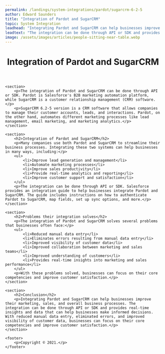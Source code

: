 ```yaml
---
permalink: /landings/system-integrations/pardot/sugarcrm-6-2-5
author: Edward Saunders
title: "Integration of Pardot and SugarCRM"
topic: System Integration
leadhead: "Integrating Pardot and SugarCRM can help businesses improve their marketing, sales, and overall business processes"
leadtext: "The integration can be done through API or SDK and provides real-time insights and data that can help businesses make informed decisions. With reduced manual data entry, eliminated errors, and improved visibility of customer data, businesses can focus on their core competencies and improve customer satisfaction."
image: /assets/images/articles/people-sitting-near-table.webp
---
```

<div class="arttext">	<header>
		<h1>Integration of Pardot and SugarCRM</h1>
	</header>

	<section>
		<p>The integration of Pardot and SugarCRM can be done through API or SDK. Pardot is Salesforce's B2B marketing automation platform, while SugarCRM is a customer relationship management (CRM) software.</p>
		<p>SugarCRM 6.2-5 version is a CRM software that allows companies to manage their customer accounts, leads, and interactions. Pardot, on the other hand, automates different marketing processes like lead management, email marketing, and marketing analytics.</p>
	</section>

	<section>
		<h2>Integration of Pardot and SugarCRM</h2>
		<p>Many companies use both Pardot and SugarCRM to streamline their business processes. Integrating these two systems can help businesses in many ways, including:</p>
		<ul>
			<li>Improve lead generation and management</li>
			<li>Automate marketing processes</li>
			<li>Improve sales productivity</li>
			<li>Provide real-time analytics and reporting</li>
			<li>Improve customer support and satisfaction</li>
		</ul>
		<p>The integration can be done through API or SDK. Salesforce provides an integration guide to help businesses integrate Pardot and SugarCRM. The guide includes instructions on how to authenticate Pardot to SugarCRM, map fields, set up sync options, and more.</p>
	</section>

	<section>
		<h2>Problems their integration solves</h2>
		<p>The integration of Pardot and SugarCRM solves several problems that businesses often face:</p>
		<ul>
			<li>Reduced manual data entry</li>
			<li>Eliminates errors resulting from manual data entry</li>
			<li>Improved visibility of customer data</li>
			<li>Improved collaboration between marketing and sales teams</li>
			<li>Improved understanding of customers</li>
			<li>Provides real-time insights into marketing and sales performance</li>
		</ul>
		<p>With these problems solved, businesses can focus on their core competencies and improve customer satisfaction.</p>
	</section>

	<section>
		<h2>Conclusion</h2>
		<p>Integrating Pardot and SugarCRM can help businesses improve their marketing, sales, and overall business processes. The integration can be done through API or SDK and provides real-time insights and data that can help businesses make informed decisions. With reduced manual data entry, eliminated errors, and improved visibility of customer data, businesses can focus on their core competencies and improve customer satisfaction.</p>
	</section>

	<footer>
		<p>Copyright © 2021.</p>
	</footer>

</div>